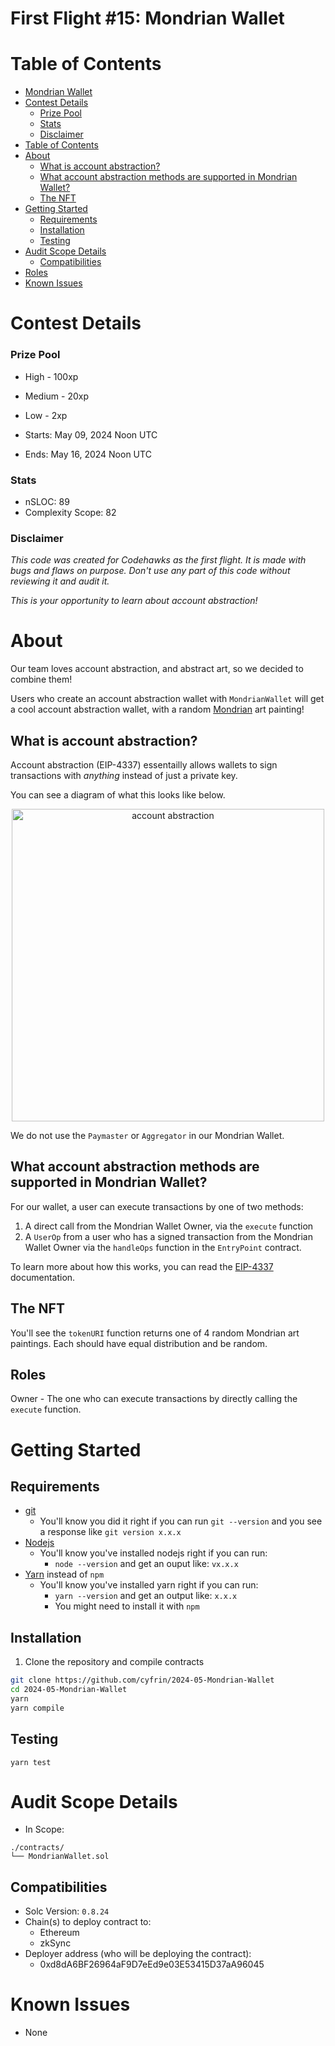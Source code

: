 # First Flight #15: Mondrian Wallet

# Table of Contents

- [Mondrian Wallet](#mondrian-wallet)
- [Contest Details](#contest-details)
    - [Prize Pool](#prize-pool)
    - [Stats](#stats)
    - [Disclaimer](#disclaimer)
- [Table of Contents](#table-of-contents)
- [About](#about)
  - [What is account abstraction?](#what-is-account-abstraction)
  - [What account abstraction methods are supported in Mondrian Wallet?](#what-account-abstraction-methods-are-supported-in-mondrian-wallet)
  - [The NFT](#the-nft)
- [Getting Started](#getting-started)
  - [Requirements](#requirements)
  - [Installation](#installation)
  - [Testing](#testing)
- [Audit Scope Details](#audit-scope-details)
  - [Compatibilities](#compatibilities)
- [Roles](#roles)
- [Known Issues](#known-issues)

# Contest Details

### Prize Pool

- High - 100xp
- Medium - 20xp
- Low - 2xp

- Starts: May 09, 2024 Noon UTC
- Ends: May 16, 2024 Noon UTC

### Stats

- nSLOC: 89
- Complexity Scope: 82

[//]: # (contest-details-open)

### Disclaimer

_This code was created for Codehawks as the first flight. It is made with bugs and flaws on purpose._
_Don't use any part of this code without reviewing it and audit it._

_This is your opportunity to learn about account abstraction!_

# About

Our team loves account abstraction, and abstract art, so we decided to combine them!

Users who create an account abstraction wallet with `MondrianWallet` will get a cool account abstraction wallet, with a random [Mondrian](https://en.wikipedia.org/wiki/Piet_Mondrian) art painting!

## What is account abstraction?

Account abstraction (EIP-4337) essentailly allows wallets to sign transactions with _*anything*_ instead of just a private key. 

You can see a diagram of what this looks like below. 

<p align="center">
<img src="https://res.cloudinary.com/droqoz7lg/image/upload/v1715188935/company/rareomb6vvaq12ravllt.png" width="500" alt="account abstraction">
<br/>

We do not use the `Paymaster` or `Aggregator` in our Mondrian Wallet.


## What account abstraction methods are supported in Mondrian Wallet?

For our wallet, a user can execute transactions by one of two methods:

1. A direct call from the Mondrian Wallet Owner, via the `execute` function
2. A `UserOp` from a user who has a signed transaction from the Mondrian Wallet Owner via the `handleOps` function in the `EntryPoint` contract.

To learn more about how this works, you can read the [EIP-4337](https://eips.ethereum.org/EIPS/eip-4337) documentation.

## The NFT

You'll see the `tokenURI` function returns one of 4 random Mondrian art paintings. Each should have equal distribution and be random. 

## Roles

Owner - The one who can execute transactions by directly calling the `execute` function.

[//]: # (contest-details-close)

[//]: # (getting-started-open)

# Getting Started 

## Requirements 

- [git](https://git-scm.com/book/en/v2/Getting-Started-Installing-Git)
  - You'll know you did it right if you can run `git --version` and you see a response like `git version x.x.x`
- [Nodejs](https://nodejs.org/en/)
  - You'll know you've installed nodejs right if you can run:
    - `node --version` and get an ouput like: `vx.x.x`
- [Yarn](https://classic.yarnpkg.com/lang/en/docs/install/) instead of `npm`
  - You'll know you've installed yarn right if you can run:
    - `yarn --version` and get an output like: `x.x.x`
    - You might need to install it with `npm`

## Installation 


1. Clone the repository and compile contracts
```bash 
git clone https://github.com/cyfrin/2024-05-Mondrian-Wallet
cd 2024-05-Mondrian-Wallet
yarn 
yarn compile
```


## Testing

```
yarn test
```

[//]: # (getting-started-close)

[//]: # (scope-open)

# Audit Scope Details

- In Scope:

```
./contracts/
└── MondrianWallet.sol
```

## Compatibilities

- Solc Version: `0.8.24`
- Chain(s) to deploy contract to:
  - Ethereum
  - zkSync
- Deployer address (who will be deploying the contract):
  - 0xd8dA6BF26964aF9D7eEd9e03E53415D37aA96045

[//]: # (scope-close)

[//]: # (known-issues-open)

# Known Issues

- None

[//]: # (known-issues-close)

